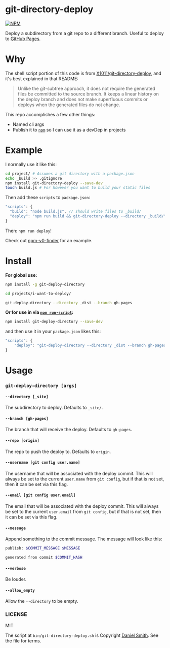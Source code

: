 # git-directory-deploy

[![NPM](https://nodei.co/npm/git-directory-deploy.png)](https://nodei.co/npm/git-directory-deploy/)

Deploy a subdirectory from a git repo to a different branch. Useful to
deploy to [GitHub Pages](https://pages.github.com/).


# Why

The shell script portion of this code is from [X1011/git-directory-deploy](https://github.com/X1011/git-directory-deploy),
and it's best explained in that README:

> Unlike the git-subtree approach, it does not require the generated files be committed to the source branch. It keeps a linear history on the deploy branch and does not make superfluous commits or deploys when the generated files do not change.

This repo accomplishes a few other things:

- Named cli args
- Publish it to [`npm`](https://www.npmjs.com/) so I can use it as a devDep in projects


# Example

I normally use it like this:
```sh
cd project/ # Assumes a git directory with a package.json
echo _build >> .gitignore
npm install git-directory-deploy --save-dev
touch build.js # For however you want to build your static files
```

Then add these `scripts` to `package.json`:
```js
"scripts": {
  "build": "node build.js", // should write files to _build/
  "deploy": "npm run build && git-directory-deploy --directory _build/"
}
```

Then: `npm run deploy`!

Check out [npm-v0-finder](https://github.com/lukekarrys/npm-v0-finder/blob/1fc7f243378ed40cfa22fe04d2a9925c18989738/package.json#L36-L37) for an example.


# Install

**For global use:**
```sh
npm install -g git-deploy-directory

cd projects/i-want-to-deploy/

git-deploy-directory --directory _dist --branch gh-pages
```

**Or for use in via [`npm run-script`](https://docs.npmjs.com/cli/run-script):**
```sh
npm install git-deploy-directory --save-dev
```
and then use it in your `package.json` likes this:
```js
"scripts": {
    "deploy": "git-deploy-directory --directory _dist --branch gh-pages"
}
```


# Usage

### `git-deploy-directory [args]`

#### `--directory [_site]`
The subdirectory to deploy. Defaults to `_site/`.

#### `--branch [gh-pages]`
The branch that will receive the deploy. Defaults to `gh-pages`.

#### `--repo [origin]`
The repo to push the deploy to. Defaults to `origin`.

#### `--username [git config user.name]`
The username that will be associated with the deploy commit. This will always be set to the current `user.name` from `git config`, but if that is not set, then it can be set via this flag.

#### `--email [git config user.email]`
The email that will be associated with the deploy commit. This will always be set to the current `user.email` from `git config`, but if that is not set, then it can be set via this flag.

#### `--message`
Append something to the commit message. The message will look like this:
```sh
publish: $COMMIT_MESSAGE $MESSAGE

generated from commit $COMMIT_HASH
```

#### `--verbose`
Be louder.

#### `--allow_empty`
Allow the `--directory` to be empty.


### LICENSE

MIT

The script at `bin/git-directory-deploy.sh` is Copyright [Daniel Smith](https://github.com/X1011/git-directory-deploy).
See the file for terms.